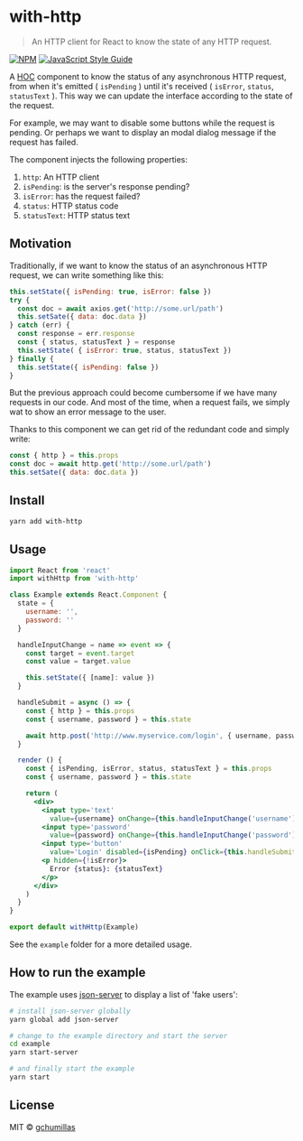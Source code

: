 # with-http

> An HTTP client for React to know the state of any HTTP request.

[![NPM](https://img.shields.io/npm/v/with-http.svg)](https://www.npmjs.com/package/with-http) [![JavaScript Style Guide](https://img.shields.io/badge/code_style-standard-brightgreen.svg)](https://standardjs.com)

A [HOC](https://reactjs.org/docs/higher-order-components.html) component to know the status of any asynchronous HTTP request, from when it's emitted ( `isPending` ) until it's received ( `isError`, `status`, `statusText` ). This way we can update the interface according to the state of the request.

For example, we may want to disable some buttons while the request is pending. Or perhaps we want to display an modal dialog message if the request has failed.

The component injects the following properties:

  1. `http`: An HTTP client
  2. `isPending`: is the server's response pending?
  3. `isError`: has the request failed?
  4. `status`: HTTP status code
  5. `statusText`: HTTP status text

## Motivation

Traditionally, if we want to know the status of an asynchronous HTTP request, we can write something like this:

```JavaScript
this.setState({ isPending: true, isError: false })
try {
  const doc = await axios.get('http://some.url/path')
  this.setSate({ data: doc.data })
} catch (err) {
  const response = err.response
  const { status, statusText } = response
  this.setState( { isError: true, status, statusText })
} finally {
  this.setState({ isPending: false })
}
```

But the previous approach could become cumbersome if we have many requests in our code. And most of the time, when a request fails, we simply wat to show an error message to the user.

Thanks to this component we can get rid of the redundant code and simply write:

```JavaScript
const { http } = this.props
const doc = await http.get('http://some.url/path')
this.setSate({ data: doc.data })
```

## Install

```bash
yarn add with-http
```

## Usage

```jsx
import React from 'react'
import withHttp from 'with-http'

class Example extends React.Component {
  state = {
    username: '',
    password: ''
  }

  handleInputChange = name => event => {
    const target = event.target
    const value = target.value

    this.setState({ [name]: value })
  }

  handleSubmit = async () => {
    const { http } = this.props
    const { username, password } = this.state

    await http.post('http://www.myservice.com/login', { username, password })
  }

  render () {
    const { isPending, isError, status, statusText } = this.props
    const { username, password } = this.state

    return (
      <div>
        <input type='text'
          value={username} onChange={this.handleInputChange('username')} />
        <input type='password'
          value={password} onChange={this.handleInputChange('password')} />
        <input type='button'
          value='Login' disabled={isPending} onClick={this.handleSubmit} />
        <p hidden={!isError}>
          Error {status}: {statusText}
        </p>
      </div>
    )
  }
}

export default withHttp(Example)
```

See the `example` folder for a more detailed usage.

## How to run the example

The example uses [json-server](https://github.com/typicode/json-server) to display a list of 'fake users':

```bash
# install json-server globally
yarn global add json-server

# change to the example directory and start the server
cd example
yarn start-server

# and finally start the example
yarn start
```

## License

MIT © [gchumillas](https://github.com/gchumillas)
